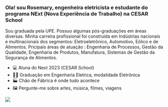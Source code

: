 

### Ola! sou Rosemary, engenheira eletricista e estudante do programa NExt (Nova Experiência de Trabalho) na CESAR School
<p>
 Sou graduada pela UPE. Possuo algumas pós-graduações em áreas diversas. Minha carreira profissional foi construida em Indústrias nacionais e multinacionais dos segmentos: Eletroeletrônico, Automotivo, Eólico e de Alimentos. Pricipais áreas de atuação : Engenharia de Processos, Gestão da Qualidade, Engenharia de Produtos, Manufatura, Sistemas de Gestão da Segurança de Alimentos.
<p>

- 💻 Aluna do Next 2023 (CESAR School)
- 🧑‍🎓 Graduação em Engenharia Eletrica, modalidade Eletrônica
- 🏭 Chão de Fábrica é onde tudo acontece
- 🖼️ Pergunte-me sobre artes, música, filmes, viagens

  
<p align="left">
  <a href="https://www.linkedin.com/in/rosegallindo" alt="Linkedin" target="_blank">
  <img src="https://img.shields.io/badge/-Linkedin-1C1C1C?style=for-the-badge&logo=Linkedin&logoColor=0061C3&link=https://www.linkedin.com/in/rosegallindo" /></a>
</p>
